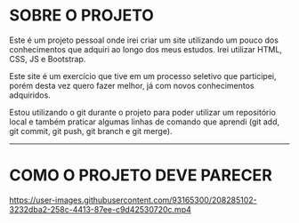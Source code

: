 <h1>SOBRE O PROJETO</h1>
    <p>Este é um projeto pessoal onde irei criar um site utilizando um pouco dos conhecimentos que adquiri ao longo dos meus estudos.
Irei utilizar HTML, CSS, JS e Bootstrap.</p>
    <p>Este site é um exercício que tive em um processo seletivo que participei, porém desta vez quero fazer melhor, já com novos conhecimentos adquiridos.</p>
    <p> Estou utilizando o git durante o projeto para poder utilizar um repositório local e também praticar algumas linhas de comando que aprendi (git add, git commit, git push, git branch e git merge).</p>

<hr>

<h1>COMO O PROJETO DEVE PARECER</h1>

https://user-images.githubusercontent.com/93165300/208285102-3232dba2-258c-4413-87ee-c9d42530720c.mp4
